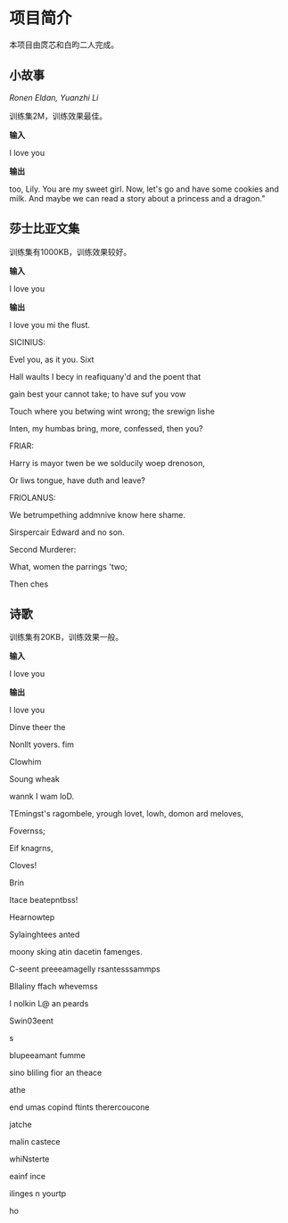 # 项目简介

本项目由庹芯和白昀二人完成。

## 小故事
*Ronen Eldan, Yuanzhi Li*

训练集2M，训练效果最佳。

**输入**

I love you

**输出**

too, Lily. You are my sweet girl. Now, let's go and have some cookies and milk. And maybe we can read a story about a princess and a dragon."

## 莎士比亚文集
训练集有1000KB，训练效果较好。

**输入**

I love you

**输出**

I love you mi the flust.

SICINIUS:

Evel you, as it you. Sixt

Hall waults I becy in reafiquany'd and the poent that

gain best your cannot take; to have suf you vow

Touch where you betwing wint wrong; the srewign lishe

Inten, my humbas bring, more, confessed, then you?

FRIAR:

Harry is mayor twen be we solducily woep drenoson,

Or liws tongue, have duth and leave?

FRIOLANUS:

We betrumpething addmnive know here shame.

Sirspercair Edward and no son.

Second Murderer:

What, women the parrings 'two;

Then ches

## 诗歌
训练集有20KB，训练效果一般。

**输入**

I love you

**输出**

I love you

Dinve theer the

Nonllt yovers. fim

Clowhim

Soung wheak

wannk I wam loD.

TEmingst's ragombele, yrough lovet, lowh, domon ard meloves,

Fovernss;

Eif knagrns,

Cloves!

Brin

Itace beatepntbss!

Hearnowtep

Sylainghtees anted

moony sking atin dacetin famenges.

C-seent preeeamagelly rsantesssammps

Bllaliny ffach whevemss

I nolkin L@ an peards

Swin03eent

s

blupeeamant fumme

sino bliling fior an theace

athe

end umas copind ftints therercoucone

jatche

malin castece

whiNsterte

eainf ince

ilinges n yourtp

ho